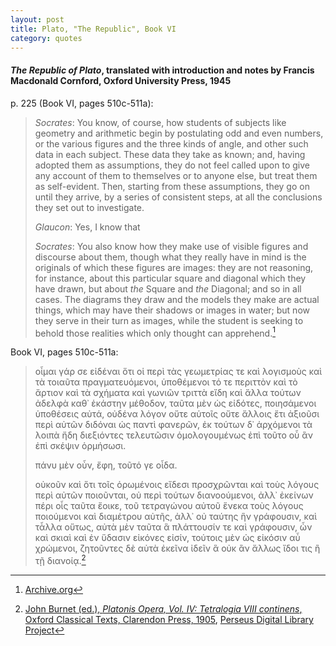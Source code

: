 ```yaml
---
layout: post
title: Plato, "The Republic", Book VI
category: quotes
---
```


#### *The Republic of Plato*, translated with introduction and notes by Francis Macdonald Cornford, Oxford University Press, 1945

p. 225 (Book VI, pages 510c-511a):

> *Socrates*: You know, of course, how students of subjects like geometry and arithmetic begin by postulating odd and even numbers, or the various figures and the three kinds of angle, and other such data in each subject. These data they take as known; and, having adopted them as assumptions, they do not feel called upon to give any account of them to themselves or to anyone else, but treat them as self-evident. Then, starting from these assumptions, they go on until they arrive, by a series of consistent steps, at all the conclusions they set out to investigate.
>
> *Glaucon*: Yes, I know that
>
> *Socrates*: You also know how they make use of visible figures and discourse about them, though what they really have in mind is the originals of which these figures are images: they are not reasoning, for instance, about this particular square and diagonal which they have drawn, but about *the* Square and *the* Diagonal; and so in all cases. The diagrams they draw and the models they make are actual things, which may have their shadows or images in water; but now they serve in their turn as images, while the student is seeking to behold those realities which only thought can apprehend.[^1]

[^1]: [Archive.org](https://archive.org/details/in.ernet.dli.2015.189938/page/n254/mode/1up)

Book VI, pages 510c-511a:

> οἶμαι γάρ σε εἰδέναι ὅτι οἱ περὶ τὰς γεωμετρίας τε καὶ λογισμοὺς καὶ τὰ τοιαῦτα πραγματευόμενοι, ὑποθέμενοι τό τε περιττὸν καὶ τὸ ἄρτιον καὶ τὰ σχήματα καὶ γωνιῶν τριττὰ εἴδη καὶ ἄλλα τούτων ἀδελφὰ καθ᾽ ἑκάστην μέθοδον, ταῦτα μὲν ὡς εἰδότες, ποιησάμενοι ὑποθέσεις αὐτά, οὐδένα λόγον οὔτε αὑτοῖς οὔτε ἄλλοις ἔτι ἀξιοῦσι περὶ αὐτῶν διδόναι ὡς παντὶ φανερῶν, ἐκ τούτων δ᾽ ἀρχόμενοι τὰ λοιπὰ ἤδη διεξιόντες τελευτῶσιν ὁμολογουμένως ἐπὶ τοῦτο οὗ ἂν ἐπὶ σκέψιν ὁρμήσωσι.
>
> πάνυ μὲν οὖν, ἔφη, τοῦτό γε οἶδα.
>
> οὐκοῦν καὶ ὅτι τοῖς ὁρωμένοις εἴδεσι προσχρῶνται καὶ τοὺς λόγους περὶ αὐτῶν ποιοῦνται, οὐ περὶ τούτων διανοούμενοι, ἀλλ᾽ ἐκείνων πέρι οἷς ταῦτα ἔοικε, τοῦ τετραγώνου αὐτοῦ ἕνεκα τοὺς λόγους ποιούμενοι καὶ διαμέτρου αὐτῆς, ἀλλ᾽ οὐ ταύτης ἣν γράφουσιν, καὶ τἆλλα οὕτως, αὐτὰ μὲν ταῦτα ἃ πλάττουσίν τε καὶ γράφουσιν, ὧν καὶ σκιαὶ καὶ ἐν ὕδασιν εἰκόνες εἰσίν, τούτοις μὲν ὡς εἰκόσιν αὖ χρώμενοι, ζητοῦντες δὲ αὐτὰ ἐκεῖνα ἰδεῖν ἃ οὐκ ἂν ἄλλως ἴδοι τις ἢ τῇ διανοίᾳ.[^2]

[^2]: [John Burnet (ed.), *Platonis Opera, Vol. IV: Tetralogia VIII continens*, Oxford Classical Texts, Clarendon Press, 1905](https://archive.org/details/platonisopera04platuoft/page/670/mode/1up), [Perseus Digital Library Project](http://www.perseus.tufts.edu/hopper/text?doc=urn:cts:greekLit:tlg0059.tlg030.perseus-grc1:6.510)